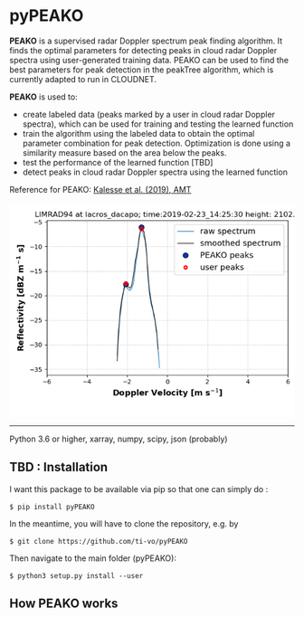 # pyPEAKO


**PEAKO** is a supervised radar Doppler spectrum peak finding algorithm. It finds the optimal 
parameters for detecting peaks in cloud radar Doppler spectra using user-generated training data. 
PEAKO can be used to find the best parameters for peak detection in the peakTree algorithm, which is currently 
adapted to run in CLOUDNET.

**PEAKO** is used to: 
- create labeled data (peaks marked by a user in cloud radar Doppler spectra), which can be used for training and testing the learned function
- train the algorithm using the labeled data to obtain the optimal parameter combination for peak detection. Optimization is done using a similarity measure based on the area below the peaks.
- test the performance of the learned function [TBD]
- detect peaks in cloud radar Doppler spectra using the learned function


Reference for PEAKO: [Kalesse et al. (2019), AMT](https://www.atmos-meas-tech.net/12/4591/2019/)

<img src="doc/example_spectrum.png">

-------------------
Python 3.6 or higher, xarray, numpy, scipy, json (probably)


## TBD : Installation
I want this package to be available via pip so that one can simply do :
``` 
$ pip install pyPEAKO
```

In the meantime, you will have to clone the repository, e.g. by
 ```
$ git clone https://github.com/ti-vo/pyPEAKO
```

Then navigate to the main folder (pyPEAKO):

```
$ python3 setup.py install --user
```

## How PEAKO works
